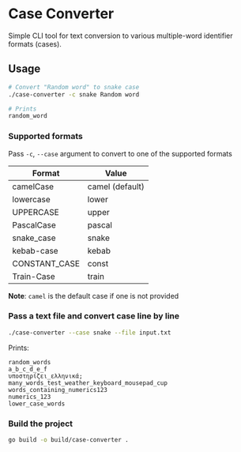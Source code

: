 # Case Converter

Simple CLI tool for text conversion to various multiple-word identifier formats (cases).

## Usage

```sh
# Convert "Random word" to snake case
./case-converter -c snake Random word

# Prints
random_word

```

### Supported formats

Pass `-c`, `--case` argument to convert to one of the supported formats

| Format        | Value           |
| --------------|-----------------|
| camelCase     | camel (default) |
| lowercase     | lower           |
| UPPERCASE     | upper           |
| PascalCase    | pascal          |
| snake_case    | snake	          |
| kebab-case    | kebab	          |
| CONSTANT_CASE | const	          |
| Train-Case    | train	          |

**Note**: `camel` is the default case if one is not provided

### Pass a text file and convert case line by line

```sh
./case-converter --case snake --file input.txt
```

Prints:

```
random_words
a_b_c_d_e_f
υποστηρίζει_ελληνικά;
many_words_test_weather_keyboard_mousepad_cup
words_containing_numerics123
numerics_123
lower_case_words
```

### Build the project

```sh
go build -o build/case-converter .
```

